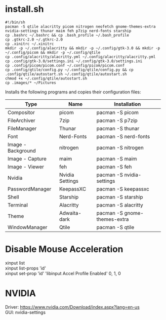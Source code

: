 # install.sh

```
#!/bin/sh
pacman -S qtile alacritty picom nitrogen neofetch gnome-themes-extra nvidia-settings thunar maim feh p7zip nerd-fonts starship
cp .bashrc ~/.bashrc && cp .bash_profile ~/.bash_profile
cp .gtkrc-2.0 ~/.gtkrc-2.0
cp .xinitrc ~/.xinitrc
mkdir -p ~/.config/alacritty && mkdir -p ~/.config/gtk-3.0 && mkdir -p ~/.config/picom && mkdir -p ~/.config/qtile
cp .config/alacritty/alacritty.yml ~/.config/alacritty/alacritty.yml
cp .config/gtk-3.0/settings.ini ~/.config/gtk-3.0/settings.ini
cp .config/picom/picom.conf ~/.config/picom/picom.conf
cp .config/qtile/config.py ~/.config/qtile/config.py && cp .config/qtile/autostart.sh ~/.config/qtile/autostart.sh
chmod +x ~/.config/qtile/autostart.sh
cp .images/* ~/Pictures
```

Installs the following programs and copies their configuration files:

| Type | Name | Installation |
|----------|-----------|---------------------|
| Compositor | picom | pacman -S picom |
| FileArchiver | 7zip | pacman -S p7zip |
| FileManager | Thunar | pacman -S thunar |
| Font | Nerd-Fonts | pacman -S nerd-fonts |
| Image - Background | nitrogen | pacman -S nitrogen |
| Image - Capture | maim | pacman -S maim |
| Image - Viewer | feh | pacman -S feh |
| Nvidia | Nvidia Settings | pacman -S nvidia-settings |
| PasswordManager | KeepassXC | pacman -S keepassxc |
| Shell | Starship | pacman -S starship |
| Terminal | Alacritty | pacman -S alacritty |
| Theme | Adwaita-dark | pacman -S gnome-themes-extra |
| WindowManager | Qtile | pacman -S qtile |

# Disable Mouse Acceleration 

xinput list <br>
xinput list-props 'id' <br>
xinput set-prop 'id' 'libinput Accel Profile Enabled' 0, 1, 0 

# NVIDIA

Driver: https://www.nvidia.com/Download/index.aspx?lang=en-us <br>
GUI: nvidia-settings
